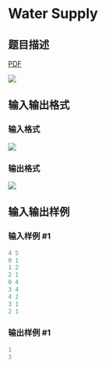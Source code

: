 # Water Supply

## 题目描述

[problemUrl]: https://uva.onlinejudge.org/index.php?option=com_onlinejudge&Itemid=8&category=602&page=show_problem&problem=4393

[PDF](https://uva.onlinejudge.org/external/126/p12645.pdf)

![](https://cdn.luogu.com.cn/upload/vjudge_pic/UVA12645/fe22b06459273a4b52615204c0a62885a076b080.png)

## 输入输出格式

### 输入格式

![](https://cdn.luogu.com.cn/upload/vjudge_pic/UVA12645/dab187be711ee408252ff2813fce73a7c7d7f24e.png)

### 输出格式

![](https://cdn.luogu.com.cn/upload/vjudge_pic/UVA12645/5be81848b59e74b663f5d594d7e1e561af9a8d30.png)

## 输入输出样例

### 输入样例 #1

```cpp
4 5
0 1
1 2
2 1
0 4
3 4
4 2
3 1
2 1
```


### 输出样例 #1

```cpp
1
3
```


